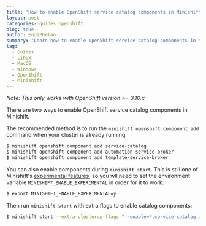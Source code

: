 ```yaml
---
title: 'How to enable OpenShift service catalog components in Minishift'
layout: post
categories: guides openshift
blog: true
author: EndaPhelan
summary: "Learn how to enable OpenShift service catalog components in Minishift."
tag:
  - Guides
  - Linux
  - MacOS
  - Windows
  - OpenShift
  - Minishift
---
```


_Note: This only works with OpenShift version >= 3.10.x_

There are two ways to enable OpenShift service catalog components in Minishift.

The recommended method is to run the `minishift openshift component add` command when your cluster is already running:

```bash
$ minishift openshift component add service-catalog
$ minishift openshift component add automation-service-broker
$ minishift openshift component add template-service-broker
```

You can also enable components during `minishift start`. This is still one of Minishift's [experimental features](https://github.com/minishift/minishift/blob/master/docs/source/using/experimental-features.adoc), so you wll need to set the environment variable `MINISHIFT_ENABLE_EXPERIMENTAL` in order for it to work:

```bash
$ export MINISHIFT_ENABLE_EXPERIMENTAL=y
```

Then run `minishift start` with extra flags to enable catalog components:

```bash
$ minishift start --extra-clusterup-flags "--enable=*,service-catalog,automation-service-broker,template-service-broker"
```